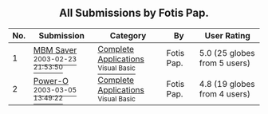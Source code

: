 ﻿<div align="center">

## All Submissions by Fotis Pap\.

</div>

No.  | Submission | Category | By   | User Rating
---- | ---------- | -------- | ---- | -----------
1 | [MBM Saver<br /><sup>2003-02-23 21:53:50</sup>](https://github.com/Planet-Source-Code/fotis-pap-mbm-saver__1-41652) | [Complete Applications<br /><sup>Visual Basic</sup>](../ByCategory/complete-applications__1-27.md) | Fotis Pap\. | 5.0 (25 globes from 5 users)
2 | [Power\-O<br /><sup>2003-03-05 13:49:22</sup>](https://github.com/Planet-Source-Code/fotis-pap-power-o__1-43767) | [Complete Applications<br /><sup>Visual Basic</sup>](../ByCategory/complete-applications__1-27.md) | Fotis Pap\. | 4.8 (19 globes from 4 users)

